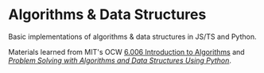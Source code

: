 # Algorithms & Data Structures
Basic implementations of algorithms & data structures in JS/TS and Python.

Materials learned from MIT's OCW [6.006 Introduction to Algorithms](https://ocw.mit.edu/courses/electrical-engineering-and-computer-science/6-006-introduction-to-algorithms-fall-2011/index.htm) and [*Problem Solving with Algorithms and Data Structures Using Python*](https://www.amazon.com/exec/obidos/ASIN/1590282574/ref=nosim/mitopencourse-20?linkCode=w61&imprToken=iZHpLBiOQOiI40eWIkO-wg&slotNum=1).

